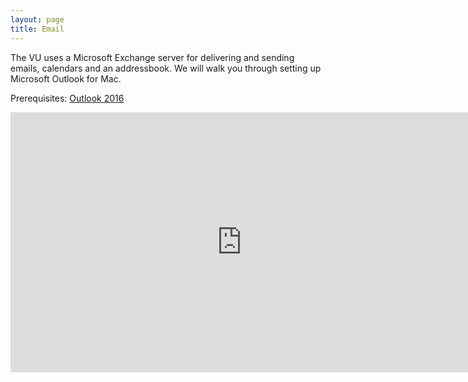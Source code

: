 ```yaml
---
layout: page
title: Email
---
```


The VU uses a Microsoft Exchange server for delivering and sending emails, calendars and an addressbook.
We will walk you through setting up Microsoft Outlook for Mac.

Prerequisites: [Outlook 2016](munki://detail-MSOutlook2016)

<iframe width="740" height="416" src="https://www.youtube.com/embed/UGPuEDyAsU8" frameborder="0"></iframe>